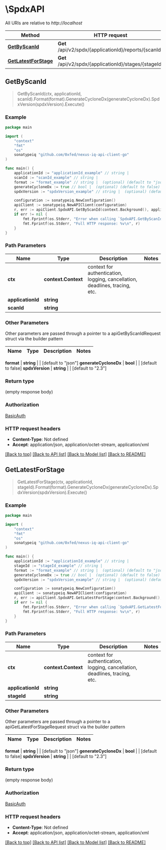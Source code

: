 # \SpdxAPI

All URIs are relative to *http://localhost*

Method | HTTP request | Description
------------- | ------------- | -------------
[**GetByScanId**](SpdxAPI.md#GetByScanId) | **Get** /api/v2/spdx/{applicationId}/reports/{scanId} | 
[**GetLatestForStage**](SpdxAPI.md#GetLatestForStage) | **Get** /api/v2/spdx/{applicationId}/stages/{stageId} | 



## GetByScanId

> GetByScanId(ctx, applicationId, scanId).Format(format).GenerateCycloneDx(generateCycloneDx).SpdxVersion(spdxVersion).Execute()



### Example

```go
package main

import (
	"context"
	"fmt"
	"os"
	sonatypeiq "github.com/0xfed/nexus-iq-api-client-go"
)

func main() {
	applicationId := "applicationId_example" // string | 
	scanId := "scanId_example" // string | 
	format := "format_example" // string |  (optional) (default to "json")
	generateCycloneDx := true // bool |  (optional) (default to false)
	spdxVersion := "spdxVersion_example" // string |  (optional) (default to "2.3")

	configuration := sonatypeiq.NewConfiguration()
	apiClient := sonatypeiq.NewAPIClient(configuration)
	r, err := apiClient.SpdxAPI.GetByScanId(context.Background(), applicationId, scanId).Format(format).GenerateCycloneDx(generateCycloneDx).SpdxVersion(spdxVersion).Execute()
	if err != nil {
		fmt.Fprintf(os.Stderr, "Error when calling `SpdxAPI.GetByScanId``: %v\n", err)
		fmt.Fprintf(os.Stderr, "Full HTTP response: %v\n", r)
	}
}
```

### Path Parameters


Name | Type | Description  | Notes
------------- | ------------- | ------------- | -------------
**ctx** | **context.Context** | context for authentication, logging, cancellation, deadlines, tracing, etc.
**applicationId** | **string** |  | 
**scanId** | **string** |  | 

### Other Parameters

Other parameters are passed through a pointer to a apiGetByScanIdRequest struct via the builder pattern


Name | Type | Description  | Notes
------------- | ------------- | ------------- | -------------


 **format** | **string** |  | [default to &quot;json&quot;]
 **generateCycloneDx** | **bool** |  | [default to false]
 **spdxVersion** | **string** |  | [default to &quot;2.3&quot;]

### Return type

 (empty response body)

### Authorization

[BasicAuth](../README.md#BasicAuth)

### HTTP request headers

- **Content-Type**: Not defined
- **Accept**: application/json, application/octet-stream, application/xml

[[Back to top]](#) [[Back to API list]](../README.md#documentation-for-api-endpoints)
[[Back to Model list]](../README.md#documentation-for-models)
[[Back to README]](../README.md)


## GetLatestForStage

> GetLatestForStage(ctx, applicationId, stageId).Format(format).GenerateCycloneDx(generateCycloneDx).SpdxVersion(spdxVersion).Execute()



### Example

```go
package main

import (
	"context"
	"fmt"
	"os"
	sonatypeiq "github.com/0xfed/nexus-iq-api-client-go"
)

func main() {
	applicationId := "applicationId_example" // string | 
	stageId := "stageId_example" // string | 
	format := "format_example" // string |  (optional) (default to "json")
	generateCycloneDx := true // bool |  (optional) (default to false)
	spdxVersion := "spdxVersion_example" // string |  (optional) (default to "2.3")

	configuration := sonatypeiq.NewConfiguration()
	apiClient := sonatypeiq.NewAPIClient(configuration)
	r, err := apiClient.SpdxAPI.GetLatestForStage(context.Background(), applicationId, stageId).Format(format).GenerateCycloneDx(generateCycloneDx).SpdxVersion(spdxVersion).Execute()
	if err != nil {
		fmt.Fprintf(os.Stderr, "Error when calling `SpdxAPI.GetLatestForStage``: %v\n", err)
		fmt.Fprintf(os.Stderr, "Full HTTP response: %v\n", r)
	}
}
```

### Path Parameters


Name | Type | Description  | Notes
------------- | ------------- | ------------- | -------------
**ctx** | **context.Context** | context for authentication, logging, cancellation, deadlines, tracing, etc.
**applicationId** | **string** |  | 
**stageId** | **string** |  | 

### Other Parameters

Other parameters are passed through a pointer to a apiGetLatestForStageRequest struct via the builder pattern


Name | Type | Description  | Notes
------------- | ------------- | ------------- | -------------


 **format** | **string** |  | [default to &quot;json&quot;]
 **generateCycloneDx** | **bool** |  | [default to false]
 **spdxVersion** | **string** |  | [default to &quot;2.3&quot;]

### Return type

 (empty response body)

### Authorization

[BasicAuth](../README.md#BasicAuth)

### HTTP request headers

- **Content-Type**: Not defined
- **Accept**: application/json, application/octet-stream, application/xml

[[Back to top]](#) [[Back to API list]](../README.md#documentation-for-api-endpoints)
[[Back to Model list]](../README.md#documentation-for-models)
[[Back to README]](../README.md)


